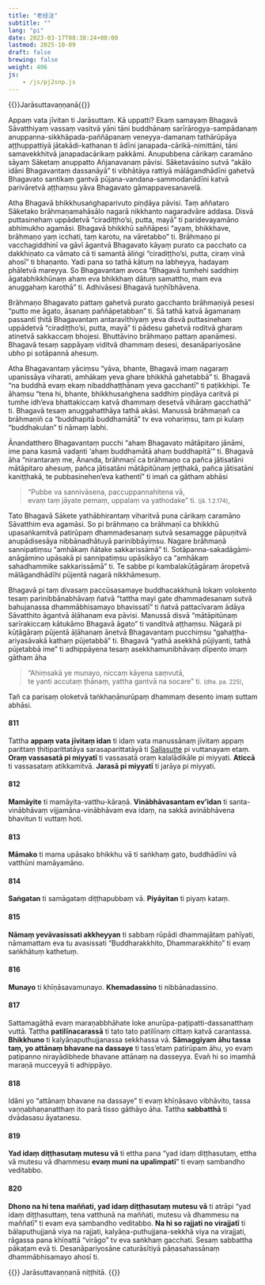 ```yaml
---
title: "老经注"
subtitle: ""
lang: "pi"
date: 2023-03-17T08:38:24+08:00
lastmod: 2025-10-09
draft: false
brewing: false
weight: 406
js:
    - /js/pj2snp.js
---
```


{{<subtitle>}}Jarāsuttavaṇṇanā{{</subtitle>}}

Appaṃ vata jīvitan ti Jarāsuttaṃ. Kā uppatti? Ekaṃ samayaṃ Bhagavā Sāvatthiyaṃ vassaṃ vasitvā yāni tāni buddhānaṃ sarīrārogya-sampādanaṃ anuppanna-sikkhāpada-paññāpanaṃ veneyya-damanaṃ tathārūpāya aṭṭhuppattiyā jātakādi-kathanan ti ādīni janapada-cārikā-nimittāni, tāni samavekkhitvā janapadacārikaṃ pakkāmi. Anupubbena cārikaṃ caramāno sāyaṃ Sāketaṃ anuppatto Añjanavanaṃ pāvisi. Sāketavāsino sutvā “akālo idāni Bhagavantaṃ dassanāyā” ti vibhātāya rattiyā mālāgandhādīni gahetvā Bhagavato santikaṃ gantvā pūjana-vandana-sammodanādīni katvā parivāretvā aṭṭhaṃsu yāva Bhagavato gāmappavesanavelā.

Atha Bhagavā bhikkhusaṅghaparivuto piṇḍāya pāvisi. Taṃ aññataro Sāketako brāhmaṇamahāsālo nagarā nikkhanto nagaradvāre addasa. Disvā puttasinehaṃ uppādetvā “ciradiṭṭho’si, putta, mayā” ti paridevayamāno abhimukho agamāsi. Bhagavā bhikkhū saññāpesi “ayaṃ, bhikkhave, brāhmaṇo yaṃ icchati, taṃ karotu, na vāretabbo” ti. Brāhmaṇo pi vacchagiddhinī va gāvī āgantvā Bhagavato kāyaṃ purato ca pacchato ca dakkhiṇato ca vāmato cā ti samantā āliṅgi “ciradiṭṭho’si, putta, ciraṃ vinā ahosī” ti bhaṇanto. Yadi pana so tathā kātuṃ na labheyya, hadayaṃ phāletvā mareyya. So Bhagavantaṃ avoca “Bhagavā tumhehi saddhiṃ āgatabhikkhūnaṃ aham eva bhikkhaṃ dātuṃ samattho, mam eva anuggahaṃ karothā” ti. Adhivāsesi Bhagavā tuṇhībhāvena.

Brāhmaṇo Bhagavato pattaṃ gahetvā purato gacchanto brāhmaṇiyā pesesi “putto me āgato, āsanaṃ paññāpetabban” ti. Sā tathā katvā āgamanaṃ passantī ṭhitā Bhagavantaṃ antaravīthiyaṃ yeva disvā puttasinehaṃ uppādetvā “ciradiṭṭho’si, putta, mayā” ti pādesu gahetvā roditvā gharaṃ atinetvā sakkaccaṃ bhojesi. Bhuttāvino brāhmaṇo pattaṃ apanāmesi. Bhagavā tesaṃ sappāyaṃ viditvā dhammaṃ desesi, desanāpariyosāne ubho pi sotāpannā ahesuṃ.

Atha Bhagavantaṃ yāciṃsu “yāva, bhante, Bhagavā imaṃ nagaraṃ upanissāya viharati, amhākaṃ yeva ghare bhikkhā gahetabbā” ti. Bhagavā “na buddhā evaṃ ekaṃ nibaddhaṭṭhānaṃ yeva gacchantī” ti paṭikkhipi. Te āhaṃsu “tena hi, bhante, bhikkhusaṅghena saddhiṃ piṇḍāya caritvā pi tumhe idh’eva bhattakiccaṃ katvā dhammaṃ desetvā vihāraṃ gacchathā” ti. Bhagavā tesaṃ anuggahatthāya tathā akāsi. Manussā brāhmaṇañ ca brāhmaṇiñ ca “buddhapitā buddhamātā” tv eva vohariṃsu, tam pi kulaṃ “buddhakulan” ti nāmaṃ labhi.

Ānandatthero Bhagavantaṃ pucchi “ahaṃ Bhagavato mātāpitaro jānāmi, ime pana kasmā vadanti ‘ahaṃ buddhamātā ahaṃ buddhapitā’” ti. Bhagavā āha “nirantaraṃ me, Ānanda, brāhmaṇī ca brāhmaṇo ca pañca jātisatāni mātāpitaro ahesuṃ, pañca jātisatāni mātāpitūnaṃ jeṭṭhakā, pañca jātisatāni kaniṭṭhakā, te pubbasinehen’eva kathentī” ti imañ ca gātham abhāsi

> “Pubbe va sannivāsena, paccuppannahitena vā,  
> evaṃ taṃ jāyate pemaṃ, uppalaṃ va yathodake” ti. <small>(jā. 1.2.174)</small>,

Tato Bhagavā Sākete yathābhirantaṃ viharitvā puna cārikaṃ caramāno Sāvatthim eva agamāsi. So pi brāhmaṇo ca brāhmaṇī ca bhikkhū upasaṅkamitvā patirūpaṃ dhammadesanaṃ sutvā sesamagge pāpuṇitvā anupādisesāya nibbānadhātuyā parinibbāyiṃsu. Nagare brāhmaṇā sannipatiṃsu “amhākaṃ ñātake sakkarissāmā” ti. Sotāpanna-sakadāgāmi-anāgāmino upāsakā pi sannipatiṃsu upāsikāyo ca “amhākaṃ sahadhammike sakkarissāmā” ti. Te sabbe pi kambalakūṭāgāraṃ āropetvā mālāgandhādīhi pūjentā nagarā nikkhāmesuṃ.

Bhagavā pi taṃ divasaṃ paccūsasamaye buddhacakkhunā lokaṃ volokento tesaṃ parinibbānabhāvaṃ ñatvā “tattha mayi gate dhammadesanaṃ sutvā bahujanassa dhammābhisamayo bhavissatī” ti ñatvā pattacīvaram ādāya Sāvatthito āgantvā āḷāhanam eva pāvisi. Manussā disvā “mātāpitūnaṃ sarīrakiccaṃ kātukāmo Bhagavā āgato” ti vanditvā aṭṭhaṃsu. Nāgarā pi kūṭāgāraṃ pūjentā āḷāhanaṃ ānetvā Bhagavantaṃ pucchiṃsu “gahaṭṭha-ariyasāvakā kathaṃ pūjetabbā” ti. Bhagavā “yathā asekkhā pūjiyanti, tathā pūjetabbā ime” ti adhippāyena tesaṃ asekkhamunibhāvaṃ dīpento imaṃ gātham āha

> “Ahiṃsakā ye munayo, niccaṃ kāyena saṃvutā,  
> te yanti accutaṃ ṭhānaṃ, yattha gantvā na socare” ti. <small>(dha. pa. 225)</small>,

Tañ ca parisaṃ oloketvā taṅkhaṇānurūpaṃ dhammaṃ desento imaṃ suttam abhāsi.

#### 811

Tattha **appaṃ vata jīvitaṃ idan** ti idaṃ vata manussānaṃ jīvitaṃ appaṃ parittaṃ ṭhitiparittatāya sarasaparittatāyā ti [Sallasutte](../308/#580) pi vuttanayam etaṃ. **Oraṃ vassasatā pi miyyatī** ti vassasatā oraṃ kalalādikāle pi miyyati. **Aticcā** ti vassasataṃ atikkamitvā. **Jarasā pi miyyatī** ti jarāya pi miyyati.

#### 812

**Mamāyite** ti mamāyita-vatthu-kāraṇā. **Vinābhāvasantam ev’idan** ti santa-vinābhāvaṃ vijjamāna-vinābhāvam eva idaṃ, na sakkā avinābhāvena bhavitun ti vuttaṃ hoti.

#### 813

**Māmako** ti mama upāsako bhikkhu vā ti saṅkhaṃ gato, buddhādīni vā vatthūni mamāyamāno.

#### 814

**Saṅgatan** ti samāgataṃ diṭṭhapubbaṃ vā. **Piyāyitan** ti piyaṃ kataṃ.

#### 815

**Nāmaṃ yevāvasissati akkheyyan** ti sabbaṃ rūpādi dhammajātaṃ pahīyati, nāmamattam eva tu avasissati “Buddharakkhito, Dhammarakkhito” ti evaṃ saṅkhātuṃ kathetuṃ.

#### 816

**Munayo** ti khīṇāsavamunayo. **Khemadassino** ti nibbānadassino.

#### 817

Sattamagāthā evaṃ maraṇabbhāhate loke anurūpa-paṭipatti-dassanatthaṃ vuttā. Tattha **patilīnacarassā** ti tato tato patilīnaṃ cittaṃ katvā carantassa. **Bhikkhuno** ti kalyāṇaputhujjanassa sekkhassa vā. **Sāmaggiyam āhu tassa taṃ, yo attānaṃ bhavane na dassaye** ti tass’etaṃ patirūpam āhu, yo evaṃ paṭipanno nirayādibhede bhavane attānaṃ na dasseyya. Evañ hi so imamhā maraṇā mucceyyā ti adhippāyo.

#### 818

Idāni yo “attānaṃ bhavane na dassaye” ti evaṃ khīṇāsavo vibhāvito, tassa vaṇṇabhaṇanatthaṃ ito parā tisso gāthāyo āha. Tattha **sabbatthā** ti dvādasasu āyatanesu.

#### 819

**Yad idaṃ diṭṭhasutaṃ mutesu vā** ti ettha pana “yad idaṃ diṭṭhasutaṃ, ettha vā mutesu vā dhammesu **evaṃ muni na upalimpatī**” ti evaṃ sambandho veditabbo.

#### 820

**Dhono na hi tena maññati, yad idaṃ diṭṭhasutaṃ mutesu vā** ti atrāpi “yad idaṃ diṭṭhasuttaṃ, tena vatthunā na maññati, mutesu vā dhammesu na maññatī” ti evam eva sambandho veditabbo. **Na hi so rajjati no virajjatī** ti bālaputhujjanā viya na rajjati, kalyāṇa-puthujjana-sekkhā viya na virajjati, rāgassa pana khīṇattā “virāgo” tv eva saṅkhaṃ gacchati. Sesaṃ sabbattha pākaṭam evā ti. Desanāpariyosāne caturāsītiyā pāṇasahassānaṃ dhammābhisamayo ahosī ti.

{{<eof>}}
    Jarāsuttavaṇṇanā niṭṭhitā.
{{</eof>}}